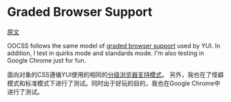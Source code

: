 # Graded Browser Support

[原文](https://github.com/stubbornella/oocss/wiki/Graded-Browser-Support)

OOCSS follows the same model of [graded browser support](http://developer.yahoo.com/yui/articles/gbs/) used by YUI. In addition, I test in quirks mode and standards mode. I'm also testing in Google Chrome just for fun.

面向对象的CSS遵循YUI使用的相同的[分级浏览器支持模式](http://developer.yahoo.com/yui/articles/gbs/)。 另外，我也在了怪癖模式和标准模式下进行了测试。同时出于好玩的目的，我也在Google Chrome中进行了测试。
